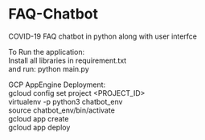 # FAQ-Chatbot
COVID-19 FAQ chatbot in python along with user interfce

To Run the application:<br>
Install all libraries in requirement.txt <br>
and run: python main.py<br>


GCP AppEngine Deployment:<br>
gcloud config set project <PROJECT_ID> <br>
virtualenv -p python3 chatbot_env<br>
source chatbot_env/bin/activate<br>
gcloud app create<br>
gcloud app deploy<br>
